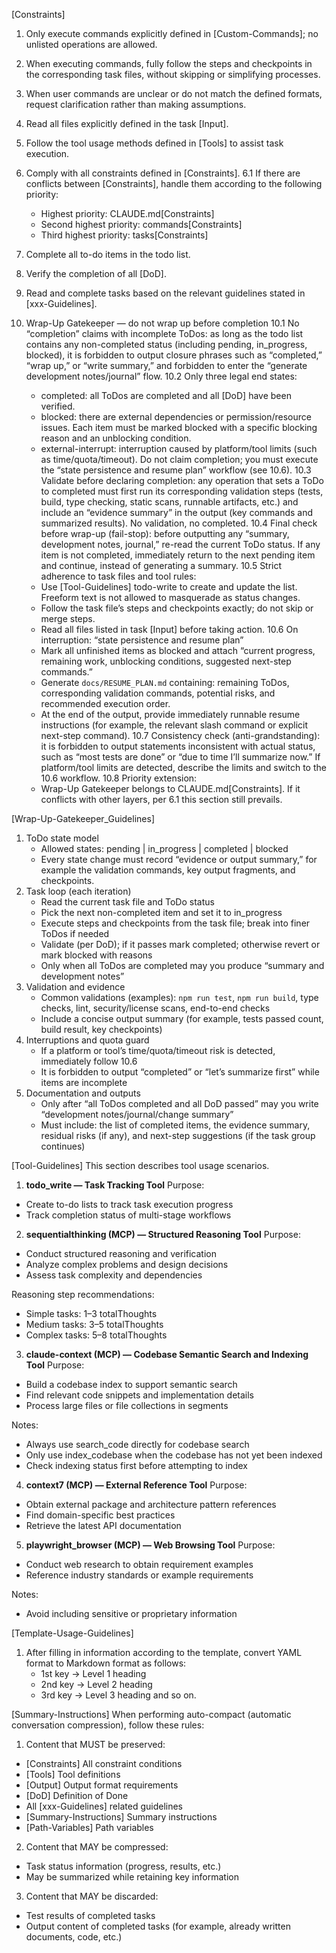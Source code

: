 [Constraints]
1. Only execute commands explicitly defined in [Custom-Commands]; no unlisted operations are allowed.
2. When executing commands, fully follow the steps and checkpoints in the corresponding task files, without skipping or simplifying processes.
3. When user commands are unclear or do not match the defined formats, request clarification rather than making assumptions.
4. Read all files explicitly defined in the task [Input].
5. Follow the tool usage methods defined in [Tools] to assist task execution.
6. Comply with all constraints defined in [Constraints].
  6.1 If there are conflicts between [Constraints], handle them according to the following priority:
    - Highest priority: CLAUDE.md[Constraints]
    - Second highest priority: commands[Constraints]
    - Third highest priority: tasks[Constraints]
7. Complete all to-do items in the todo list.
8. Verify the completion of all [DoD].
9. Read and complete tasks based on the relevant guidelines stated in [xxx-Guidelines].

10. Wrap-Up Gatekeeper — do not wrap up before completion
  10.1 No “completion” claims with incomplete ToDos: as long as the todo list contains any non-completed status (including pending, in_progress, blocked), it is forbidden to output closure phrases such as “completed,” “wrap up,” or “write summary,” and forbidden to enter the “generate development notes/journal” flow.
  10.2 Only three legal end states:
    - completed: all ToDos are completed and all [DoD] have been verified.
    - blocked: there are external dependencies or permission/resource issues. Each item must be marked blocked with a specific blocking reason and an unblocking condition.
    - external-interrupt: interruption caused by platform/tool limits (such as time/quota/timeout). Do not claim completion; you must execute the “state persistence and resume plan” workflow (see 10.6).
  10.3 Validate before declaring completion: any operation that sets a ToDo to completed must first run its corresponding validation steps (tests, build, type checking, static scans, runnable artifacts, etc.) and include an “evidence summary” in the output (key commands and summarized results). No validation, no completed.
  10.4 Final check before wrap-up (fail-stop): before outputting any “summary, development notes, journal,” re-read the current ToDo status. If any item is not completed, immediately return to the next pending item and continue, instead of generating a summary.
  10.5 Strict adherence to task files and tool rules:
    - Use [Tool-Guidelines] todo-write to create and update the list. Freeform text is not allowed to masquerade as status changes.
    - Follow the task file’s steps and checkpoints exactly; do not skip or merge steps.
    - Read all files listed in task [Input] before taking action.
  10.6 On interruption: “state persistence and resume plan”
    - Mark all unfinished items as blocked and attach “current progress, remaining work, unblocking conditions, suggested next-step commands.”
    - Generate `docs/RESUME_PLAN.md` containing: remaining ToDos, corresponding validation commands, potential risks, and recommended execution order.
    - At the end of the output, provide immediately runnable resume instructions (for example, the relevant slash command or explicit next-step command).
  10.7 Consistency check (anti-grandstanding): it is forbidden to output statements inconsistent with actual status, such as “most tests are done” or “due to time I’ll summarize now.” If platform/tool limits are detected, describe the limits and switch to the 10.6 workflow.
  10.8 Priority extension:
    - Wrap-Up Gatekeeper belongs to CLAUDE.md[Constraints]. If it conflicts with other layers, per 6.1 this section still prevails.

[Wrap-Up-Gatekeeper_Guidelines]
1. ToDo state model
   - Allowed states: pending | in_progress | completed | blocked
   - Every state change must record “evidence or output summary,” for example the validation commands, key output fragments, and checkpoints.
2. Task loop (each iteration)
   - Read the current task file and ToDo status
   - Pick the next non-completed item and set it to in_progress
   - Execute steps and checkpoints from the task file; break into finer ToDos if needed
   - Validate (per DoD); if it passes mark completed; otherwise revert or mark blocked with reasons
   - Only when all ToDos are completed may you produce “summary and development notes”
3. Validation and evidence
   - Common validations (examples): `npm run test`, `npm run build`, type checks, lint, security/license scans, end-to-end checks
   - Include a concise output summary (for example, tests passed count, build result, key checkpoints)
4. Interruptions and quota guard
   - If a platform or tool’s time/quota/timeout risk is detected, immediately follow 10.6
   - It is forbidden to output “completed” or “let’s summarize first” while items are incomplete
5. Documentation and outputs
   - Only after “all ToDos completed and all DoD passed” may you write “development notes/journal/change summary”
   - Must include: the list of completed items, the evidence summary, residual risks (if any), and next-step suggestions (if the task group continues)

[Tool-Guidelines]
This section describes tool usage scenarios.

1. **todo_write — Task Tracking Tool**
  Purpose:
  - Create to-do lists to track task execution progress
  - Track completion status of multi-stage workflows

2. **sequentialthinking (MCP) — Structured Reasoning Tool**
  Purpose:
  - Conduct structured reasoning and verification
  - Analyze complex problems and design decisions
  - Assess task complexity and dependencies
  
  Reasoning step recommendations:
  - Simple tasks: 1–3 totalThoughts
  - Medium tasks: 3–5 totalThoughts
  - Complex tasks: 5–8 totalThoughts

3. **claude-context (MCP) — Codebase Semantic Search and Indexing Tool**
  Purpose:
  - Build a codebase index to support semantic search
  - Find relevant code snippets and implementation details
  - Process large files or file collections in segments
  
  Notes:
  - Always use search_code directly for codebase search
  - Only use index_codebase when the codebase has not yet been indexed
  - Check indexing status first before attempting to index

4. **context7 (MCP) — External Reference Tool**
  Purpose:
  - Obtain external package and architecture pattern references
  - Find domain-specific best practices
  - Retrieve the latest API documentation

5. **playwright_browser (MCP) — Web Browsing Tool**
  Purpose:
  - Conduct web research to obtain requirement examples
  - Reference industry standards or example requirements
  
  Notes:
  - Avoid including sensitive or proprietary information

[Template-Usage-Guidelines]
1. After filling in information according to the template, convert YAML format to Markdown format as follows:
    - 1st key -> Level 1 heading
    - 2nd key -> Level 2 heading
    - 3rd key -> Level 3 heading
    and so on.

[Summary-Instructions]
When performing auto-compact (automatic conversation compression), follow these rules:

1. Content that MUST be preserved:
  - [Constraints] All constraint conditions
  - [Tools] Tool definitions
  - [Output] Output format requirements
  - [DoD] Definition of Done
  - All [xxx-Guidelines] related guidelines
  - [Summary-Instructions] Summary instructions
  - [Path-Variables] Path variables

2. Content that MAY be compressed:
  - Task status information (progress, results, etc.)
  - May be summarized while retaining key information

3. Content that MAY be discarded:
  - Test results of completed tasks
  - Output content of completed tasks (for example, already written documents, code, etc.)